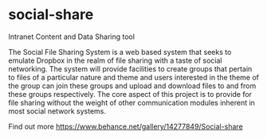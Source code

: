 # social-share
Intranet Content and Data Sharing tool

The Social File Sharing System is a web based system that seeks to emulate Dropbox in the realm of file sharing with a taste of social networking. The system will provide facilities to create groups that pertain to files of a particular nature and theme and users interested in the theme of the group can join these groups and upload and download files to and from these groups respectively. The core aspect of this project is to provide for file sharing without the weight of other communication modules inherent in most social network systems.

Find out more 
https://www.behance.net/gallery/14277849/Social-share
